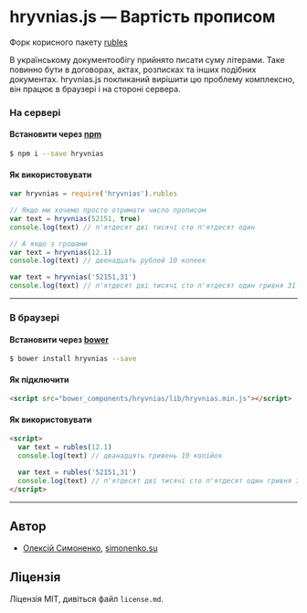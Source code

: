# hryvnias.js — Вартість прописом

Форк корисного пакету [rubles](//www.npmjs.com/package/rubles)

В українському документообігу прийнято писати суму літерами. Таке повинно бути в договорах, актах, розписках та інших подібних документах. hryvnias.js покликаний вирішити цю проблему комплексно, він працює в браузері і на стороні сервера.

### На сервері

#### Встановити через [npm](//npmjs.org)

```bash
$ npm i --save hryvnias
```

#### Як використовувати

```js
var hryvnias = require('hryvnias').rubles

// Якщо ми хочемо просто отримати число прописом
var text = hryvnias(52151, true)
console.log(text) // п'ятдесят дві тисячі сто п'ятдесят один

// А якщо з грошами
var text = hryvnias(12.1)
console.log(text) // двенадцать рублей 10 копеек

var text = hryvnias('52151,31')
console.log(text) // п'ятдесят дві тисячі сто п'ятдесят один гривня 31 копійка
```

---

### В браузері

#### Встановити через [bower](http://bower.io)

```bash
$ bower install hryvnias --save
```

#### Як підключити

```html
<script src="bower_components/hryvnias/lib/hryvnias.min.js"></script>
```

#### Як використовувати

```html
<script>
  var text = rubles(12.1)
  console.log(text) // дванадцять гривень 10 копійок

  var text = rubles('52151,31')
  console.log(text) // п'ятдесят дві тисячі сто п'ятдесят один гривня 31 копійка
</script>
```

---

## Автор

- [Олексій Симоненко](mailto:alexey@simonenko.su), [simonenko.su](http://simonenko.su)

## Ліцензія

Ліцензія MIT, дивіться файл `license.md`.
